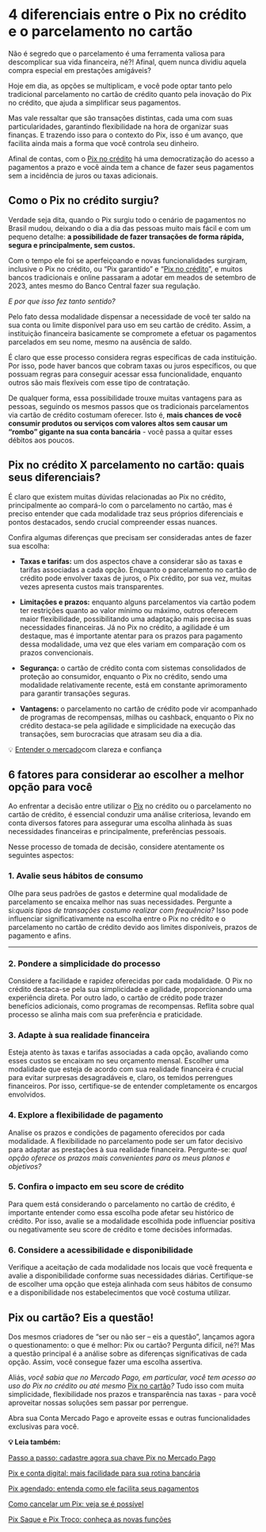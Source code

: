# 4 diferenciais entre o Pix no crédito e o parcelamento no cartão

Não é segredo que o parcelamento é uma ferramenta valiosa para descomplicar sua vida financeira, né?! Afinal, quem nunca dividiu aquela compra especial em prestações amigáveis?

Hoje em dia, as opções se multiplicam, e você pode optar tanto pelo tradicional parcelamento no cartão de crédito quanto pela inovação do Pix no crédito, que ajuda a simplificar seus pagamentos.

Mas vale ressaltar que são transações distintas, cada uma com suas particularidades, garantindo flexibilidade na hora de organizar suas finanças. E trazendo isso para o contexto do Pix, isso é um avanço, que facilita ainda mais a forma que você controla seu dinheiro.

Afinal de contas, com o [Pix no crédito](https://conteudo.mercadopago.com.br/pix-parcelado-no-mercado-credito) há uma democratização do acesso a pagamentos a prazo e você ainda tem a chance de fazer seus pagamentos sem a incidência de juros ou taxas adicionais.

## **Como o Pix no crédito surgiu?**

Verdade seja dita, quando o Pix surgiu todo o cenário de pagamentos no Brasil mudou, deixando o dia a dia das pessoas muito mais fácil e com um pequeno detalhe: **a possibilidade de fazer transações de forma rápida, segura e principalmente, sem custos.**

Com o tempo ele foi se aperfeiçoando e novas funcionalidades surgiram, inclusive o Pix no crédito, ou “Pix garantido” e “[Pix no crédito](https://meubolso.mercadopago.com.br/pix-no-credito-mercado-pago)”, e muitos bancos tradicionais e online passaram a adotar em meados de setembro de 2023, antes mesmo do Banco Central fazer sua regulação.

*E por que isso fez tanto sentido?*

Pelo fato dessa modalidade dispensar a necessidade de você ter saldo na sua conta ou limite disponível para uso em seu cartão de crédito. Assim, a instituição financeira basicamente se compromete a efetuar os pagamentos parcelados em seu nome, mesmo na ausência de saldo.

É claro que esse processo considera regras específicas de cada instituição. Por isso, pode haver bancos que cobram taxas ou juros específicos, ou que possuam regras para conseguir acessar essa funcionalidade, enquanto outros são mais flexíveis com esse tipo de contratação.

De qualquer forma, essa possibilidade trouxe muitas vantagens para as pessoas, seguindo os mesmos passos que os tradicionais parcelamentos via cartão de crédito costumam oferecer. Isto é, **mais chances de você consumir produtos ou serviços com valores altos sem causar um “rombo” gigante na sua conta bancária** - você passa a quitar esses débitos aos poucos.

## **Pix no crédito X parcelamento no cartão: quais seus diferenciais?**

É claro que existem muitas dúvidas relacionadas ao Pix no crédito, principalmente ao compará-lo com o parcelamento no cartão, mas é preciso entender que cada modalidade traz seus próprios diferenciais e pontos destacados, sendo crucial compreender essas nuances.

Confira algumas diferenças que precisam ser consideradas antes de fazer sua escolha:

- **Taxas e tarifas:** um dos aspectos chave a considerar são as taxas e tarifas associadas a cada opção. Enquanto o parcelamento no cartão de crédito pode envolver taxas de juros, o Pix crédito, por sua vez, muitas vezes apresenta custos mais transparentes.

- **Limitações e prazos:** enquanto alguns parcelamentos via cartão podem ter restrições quanto ao valor mínimo ou máximo, outros oferecem maior flexibilidade, possibilitando uma adaptação mais precisa às suas necessidades financeiras. Já no Pix no crédito, a agilidade é um destaque, mas é importante atentar para os prazos para pagamento dessa modalidade, uma vez que eles variam em comparação com os prazos convencionais.

- **Segurança:** o cartão de crédito conta com sistemas consolidados de proteção ao consumidor, enquanto o Pix no crédito, sendo uma modalidade relativamente recente, está em constante aprimoramento para garantir transações seguras.

- **Vantagens:** o parcelamento no cartão de crédito pode vir acompanhado de programas de recompensas, milhas ou cashback, enquanto o Pix no crédito destaca-se pela agilidade e simplicidade na execução das transações, sem burocracias que atrasam seu dia a dia. 

💡 [Entender o mercado](https://meubolso.mercadopago.com.br/guia-para-entender-o-mercado)com clareza e confiança

## **6 fatores para considerar ao escolher a melhor opção para você**

Ao enfrentar a decisão entre utilizar o [Pix](https://meubolso.mercadopago.com.br/novas-regras-do-pix) no crédito ou o parcelamento no cartão de crédito, é essencial conduzir uma análise criteriosa, levando em conta diversos fatores para assegurar uma escolha alinhada às suas necessidades financeiras e principalmente, preferências pessoais.

Nesse processo de tomada de decisão, considere atentamente os seguintes aspectos:

### **1. Avalie seus hábitos de consumo**

Olhe para seus padrões de gastos e determine qual modalidade de parcelamento se encaixa melhor nas suas necessidades. Pergunte a si:*quais tipos de transações costumo realizar com frequência?* Isso pode influenciar significativamente na escolha entre o Pix no crédito e o parcelamento no cartão de crédito devido aos limites disponíveis, prazos de pagamento e afins.

****

### **2.** **Pondere a simplicidade do processo**

Considere a facilidade e rapidez oferecidas por cada modalidade. O Pix no crédito destaca-se pela sua simplicidade e agilidade, proporcionando uma experiência direta. Por outro lado, o cartão de crédito pode trazer benefícios adicionais, como programas de recompensas. Reflita sobre qual processo se alinha mais com sua preferência e praticidade.

### **3. Adapte à sua realidade financeira**

Esteja atento às taxas e tarifas associadas a cada opção, avaliando como esses custos se encaixam no seu orçamento mensal. Escolher uma modalidade que esteja de acordo com sua realidade financeira é crucial para evitar surpresas desagradáveis e, claro, os temidos perrengues financeiros. Por isso, certifique-se de entender completamente os encargos envolvidos.

### **4. Explore a flexibilidade de pagamento**

Analise os prazos e condições de pagamento oferecidos por cada modalidade. A flexibilidade no parcelamento pode ser um fator decisivo para adaptar as prestações à sua realidade financeira. Pergunte-se: *qual opção oferece os prazos mais convenientes para os meus planos e objetivos?*

### 

### **5.** **Confira o impacto em seu score de crédito**

Para quem está considerando o parcelamento no cartão de crédito, é importante entender como essa escolha pode afetar seu histórico de crédito. Por isso, avalie se a modalidade escolhida pode influenciar positiva ou negativamente seu score de crédito e tome decisões informadas.

### 

### **6.** **Considere a acessibilidade e disponibilidade**

Verifique a aceitação de cada modalidade nos locais que você frequenta e avalie a disponibilidade conforme suas necessidades diárias. Certifique-se de escolher uma opção que esteja alinhada com seus hábitos de consumo e a disponibilidade nos estabelecimentos que você costuma utilizar.

## **Pix ou cartão? Eis a questão!**

Dos mesmos criadores de “ser ou não ser – eis a questão”, lançamos agora o questionamento: o que é melhor: Pix ou cartão? Pergunta difícil, né?! Mas a questão principal é a análise sobre as diferenças significativas de cada opção. Assim, você consegue fazer uma escolha assertiva.

Aliás, *você sabia que no Mercado Pago, em particular, você tem acesso ao uso do Pix no crédito ou até mesmo* [Pix no cartão](https://meubolso.mercadopago.com.br/pix-no-credito-pix-parcelado-mercado-pago)*?* Tudo isso com muita simplicidade, flexibilidade nos prazos e transparência nas taxas - para você aproveitar nossas soluções sem passar por perrengue.

Abra sua Conta Mercado Pago e aproveite essas e outras funcionalidades exclusivas para você.

**💡 Leia também:**

[Passo a passo: cadastre agora sua chave Pix no Mercado Pago](https://conteudo.mercadopago.com.br/passo-a-passo-cadastre-agora-sua-chave-pix-no-mercado-pago)

[Pix e conta digital: mais facilidade para sua rotina bancária](https://meubolso.mercadopago.com.br/pix-e-conta-digital-mais-facilidade-para-sua-rotina-bancaria)

[Pix agendado: entenda como ele facilita seus pagamentos](https://meubolso.mercadopago.com.br/pix-agendado-o-que-e-como-funciona)

[Como cancelar um Pix: veja se é possível](https://meubolso.mercadopago.com.br/como-cancelar-um-pix)

[Pix Saque e Pix Troco: conheça as novas funções](https://meubolso.mercadopago.com.br/pix-saque-e-pix-troco-conheca-as-novas-funcoes)
